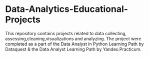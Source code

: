 # Data-Analytics-Educational-Projects
This repository contains projects related to data collecting, assessing,cleaning,visualizations and analyzing. The project were completed as a part of the Data Analyst in Python 
Learning Path by Dataquest & the Data Analyst Learning Path by Yandex.Practicum.
